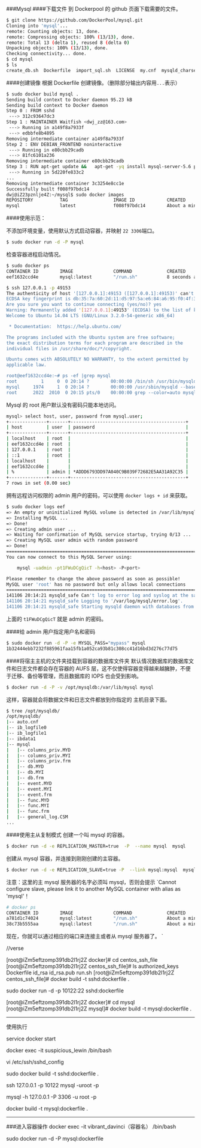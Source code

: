 ###Mysql
####下载文件
到 Dockerpool 的 github 页面下载需要的文件。
```sh
$ git clone https://github.com/DockerPool/mysql.git
Cloning into 'mysql'...
remote: Counting objects: 13, done.
remote: Compressing objects: 100% (13/13), done.
remote: Total 13 (delta 1), reused 8 (delta 0)
Unpacking objects: 100% (13/13), done.
Checking connectivity... done.
$ cd mysql
$ ls
create_db.sh  Dockerfile  import_sql.sh  LICENSE  my.cnf  mysqld_charset.cnf  README.md  run.sh
```
####创建镜像
根据 Dockerfile 创建镜像。（删除部分输出内容用`...`表示）
```sh
$ sudo docker build mysql .
Sending build context to Docker daemon 95.23 kB
Sending build context to Docker daemon
Step 0 : FROM sshd
 ---> 312c93647dc3
Step 1 : MAINTAINER Waitfish <dwj_zz@163.com>
 ---> Running in a149f8a7933f
 ---> edbbfe8b4895
Removing intermediate container a149f8a7933f
Step 2 : ENV DEBIAN_FRONTEND noninteractive
 ---> Running in e80cbb29cadb
 ---> 81fc6101a236
Removing intermediate container e80cbb29cadb
Step 3 : RUN apt-get update &&   apt-get -yq install mysql-server-5.6 pwgen &&   rm -rf /var/lib/apt/lists/*
 ---> Running in 5d220fe833c2
...
Removing intermediate container 3c3254e8cc1e
Successfully built f008f97bdc14
dwj@iZ23pznlje4Z:~/mysql$ sudo docker images
REPOSITORY          TAG                 IMAGE ID            CREATED              VIRTUAL SIZE
mysql               latest              f008f97bdc14        About a minute ago   539.1 MB
```
####使用示范：

不添加环境变量，使用默认方式启动容器，并映射 `22 3306`端口。
```sh
$ sudo docker run -d -P mysql
```
检查容器进程启动情况。
```sh
$ sudo docker ps
CONTAINER ID        IMAGE               COMMAND             CREATED             STATUS              PORTS                                            NAMES
eef1632ccd4e        mysql:latest        "/run.sh"           8 seconds ago       Up 8 seconds        0.0.0.0:49153->22/tcp, 0.0.0.0:49154->3306/tcp   angry_einstein

$ ssh 127.0.0.1 -p 49153
The authenticity of host '[127.0.0.1]:49153 ([127.0.0.1]:49153)' can't be established.
ECDSA key fingerprint is db:35:7a:60:2d:11:d5:97:5a:e6:84:a6:95:f0:4f:32.
Are you sure you want to continue connecting (yes/no)? yes
Warning: Permanently added '[127.0.0.1]:49153' (ECDSA) to the list of known hosts.
Welcome to Ubuntu 14.04 LTS (GNU/Linux 3.2.0-54-generic x86_64)

 * Documentation:  https://help.ubuntu.com/

The programs included with the Ubuntu system are free software;
the exact distribution terms for each program are described in the
individual files in /usr/share/doc/*/copyright.

Ubuntu comes with ABSOLUTELY NO WARRANTY, to the extent permitted by
applicable law.

root@eef1632ccd4e:~# ps -ef |grep mysql
root         1     0  0 20:14 ?        00:00:00 /bin/sh /usr/bin/mysqld_safe
mysql     1974     1  0 20:14 ?        00:00:00 /usr/sbin/mysqld --basedir=/usr --datadir=/var/lib/mysql --plugin-dir=/usr/lib/mysql/plugin --user=mysql --log-error=/var/log/mysql/error.log --pid-file=/var/run/mysqld/mysqld.pid --socket=/var/run/mysqld/mysqld.sock --port=3306
root      2022  2010  0 20:15 pts/0    00:00:00 grep --color=auto mysql
```
Mysql 的 root 用户默认没有密码只能本地访问。
```sh
mysql> select host, user, password from mysql.user;
+--------------+-------+-------------------------------------------+
| host         | user  | password                                  |
+--------------+-------+-------------------------------------------+
| localhost    | root  |                                           |
| eef1632ccd4e | root  |                                           |
| 127.0.0.1    | root  |                                           |
| ::1          | root  |                                           |
| localhost    |       |                                           |
| eef1632ccd4e |       |                                           |
| %            | admin | *ADDD6793DD97A040C9B039F72682E5AA31A92C35 |
+--------------+-------+-------------------------------------------+
7 rows in set (0.00 sec)
```
拥有远程访问权限的 admin 用户的密码，可以使用 `docker logs + id` 来获取。
```sh
$ sudo docker logs eef
=> An empty or uninitialized MySQL volume is detected in /var/lib/mysql
=> Installing MySQL ...
=> Done!
=> Creating admin user ...
=> Waiting for confirmation of MySQL service startup, trying 0/13 ...
=> Creating MySQL user admin with random password
=> Done!
========================================================================
You can now connect to this MySQL Server using:

    mysql -uadmin -pt1FWuDCgQicT -h<host> -P<port>

Please remember to change the above password as soon as possible!
MySQL user 'root' has no password but only allows local connections
========================================================================
141106 20:14:21 mysqld_safe Can't log to error log and syslog at the same time.  Remove all --log-error configuration options for --syslog to take effect.
141106 20:14:21 mysqld_safe Logging to '/var/log/mysql/error.log'.
141106 20:14:21 mysqld_safe Starting mysqld daemon with databases from /var/lib/mysql
```
上面的 `t1FWuDCgQicT` 就是 admin 的密码。

####给 admin 用户指定用户名和密码
```sh
$ sudo docker run -d -P -e MYSQL_PASS="mypass" mysql
1b32444ebb7232f885961faa15fb1a052ca93b81c308cc41d16bd3d276c77d75
```
####将宿主主机的文件夹挂载到容器的数据库文件夹
默认情况数据库的数据库文件和日志文件都会存在容器的 AUFS 层，这不仅使得容器变得越来越臃肿，不便于迁移、备份等管理，而且数据库的 IOPS 也会受到影响。
```sh
$ docker run -d -P -v /opt/mysqldb:/var/lib/mysql mysql
```
这样，容器就会将数据文件和日志文件都放到你指定的 主机目录下面。
```sh
$ tree /opt/mysqldb/
/opt/mysqldb/
|-- auto.cnf
|-- ib_logfile0
|-- ib_logfile1
|-- ibdata1
|-- mysql
|   |-- columns_priv.MYD
|   |-- columns_priv.MYI
|   |-- columns_priv.frm
|   |-- db.MYD
|   |-- db.MYI
|   |-- db.frm
|   |-- event.MYD
|   |-- event.MYI
|   |-- event.frm
|   |-- func.MYD
|   |-- func.MYI
|   |-- func.frm
|   |-- general_log.CSM
...
```
####使用主从复制模式
创建一个叫 mysql 的容器。
```sh
$ docker run -d -e REPLICATION_MASTER=true  -P  --name mysql  mysql
```
创建从 mysql 容器，并连接到刚刚创建的主容器。
```sh
$ docker run -d -e REPLICATION_SLAVE=true -P  --link mysql:mysql  mysql
```
注意：这里的主 mysql 服务器的名字必须叫 mysql，否则会提示 `Cannot configure slave, please link it to another MySQL container with alias as 'mysql'！
```sh
# docker ps
CONTAINER ID        IMAGE               COMMAND             CREATED              STATUS              PORTS                                            NAMES
a781d1c74024        mysql:latest        "/run.sh"           About a minute ago   Up About a minute   0.0.0.0:49167->22/tcp, 0.0.0.0:49168->3306/tcp   romantic_fermi
38c73b5555aa        mysql:latest        "/run.sh"           About a minute ago   Up About a minute   0.0.0.0:49165->22/tcp, 0.0.0.0:49166->3306/tcp   mysql
```
现在，你就可以通过相应的端口来连接主或者从 mysql 服务器了。
`






//verse

[root@iZm5eftzomp391db2l1rj2Z docker]# cd centos_ssh_file
[root@iZm5eftzomp391db2l1rj2Z centos_ssh_file]# ls
authorized_keys  Dockerfile  id_rsa  id_rsa.pub  run.sh
[root@iZm5eftzomp391db2l1rj2Z centos_ssh_file]# docker build -t  sshd:dockerfile .

sudo  docker run -d -p   10122:22 sshd:dockerfile


[root@iZm5eftzomp391db2l1rj2Z docker]# cd mysql
[root@iZm5eftzomp391db2l1rj2Z mysql]# docker build -t  mysql:dockerfile .

----------
使用执行



service  docker start

 docker exec -it suspicious_lewin /bin/bash

 vi /etc/ssh/sshd_config

sudo docker build -t  sshd:dockerfile .

ssh 127.0.0.1 -p 10122
mysql -uroot -p

mysql -h 127.0.0.1 -P 3306 -u root -p

docker build -t  mysql:dockerfile .

----------
###进入容器操作
docker exec -it vibrant_davinci（容器名） /bin/bash

sudo docker run -d -P mysql:dockerfile